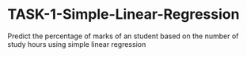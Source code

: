 # TASK-1-Simple-Linear-Regression
Predict the percentage of marks of an student based on the number of study hours using simple linear regression
